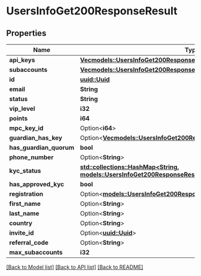 # UsersInfoGet200ResponseResult

## Properties

Name | Type | Description | Notes
------------ | ------------- | ------------- | -------------
**api_keys** | [**Vec<models::UsersInfoGet200ResponseResultApiKeysInner>**](_users_info_get_200_response_result_apiKeys_inner.md) |  | 
**subaccounts** | [**Vec<models::UsersInfoGet200ResponseResultSubaccountsInner>**](_users_info_get_200_response_result_subaccounts_inner.md) |  | 
**id** | [**uuid::Uuid**](uuid::Uuid.md) |  | 
**email** | **String** |  | 
**status** | **String** |  | 
**vip_level** | **i32** |  | 
**points** | **i64** |  | 
**mpc_key_id** | Option<**i64**> |  | [optional]
**guardian_has_key** | Option<[**Vec<models::UsersInfoGet200ResponseResultGuardianHasKeyInner>**](_users_info_get_200_response_result_guardianHasKey_inner.md)> |  | [optional]
**has_guardian_quorum** | **bool** |  | 
**phone_number** | Option<**String**> |  | [optional]
**kyc_status** | [**std::collections::HashMap<String, models::UsersInfoGet200ResponseResultKycStatusValue>**](_users_info_get_200_response_result_kycStatus_value.md) |  | 
**has_approved_kyc** | **bool** |  | 
**registration** | Option<[**models::UsersInfoGet200ResponseResultRegistration**](_users_info_get_200_response_result_registration.md)> |  | [optional]
**first_name** | Option<**String**> |  | [optional]
**last_name** | Option<**String**> |  | [optional]
**country** | Option<**String**> |  | [optional]
**invite_id** | Option<[**uuid::Uuid**](uuid::Uuid.md)> |  | [optional]
**referral_code** | Option<**String**> |  | [optional]
**max_subaccounts** | **i32** |  | 

[[Back to Model list]](../README.md#documentation-for-models) [[Back to API list]](../README.md#documentation-for-api-endpoints) [[Back to README]](../README.md)


